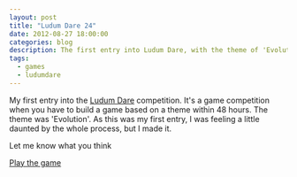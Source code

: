 ```yaml
---
layout: post
title: "Ludum Dare 24"
date: 2012-08-27 18:00:00
categories: blog
description: The first entry into Ludum Dare, with the theme of 'Evolution'.
tags:
  - games
  - ludumdare
---
```


My first entry into the [Ludum Dare][ludum] competition. It's a game competition when you have to build a game based on a theme within 48 hours. The theme was 'Evolution'. As this was my first entry, I was feeling a little daunted by the whole process, but I made it.

Let me know what you think

[Play the game][entry]

[ludum]:  http://www.ludumdare.com/compo/
[entry]:  http://www.ludumdare.com/compo/ludum-dare-24/?action=preview&uid=14756
